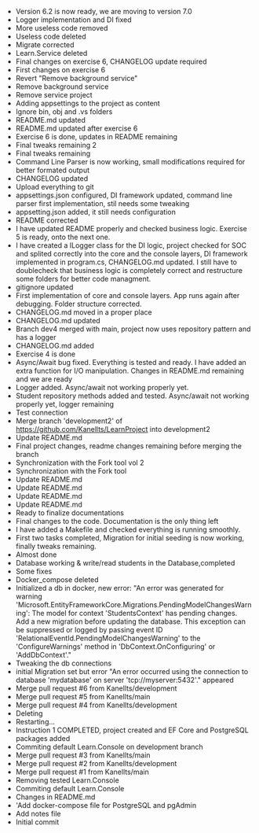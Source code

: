 - Version 6.2 is now ready, we are moving to version 7.0
- Logger implementation and DI fixed
- More useless code removed
- Useless code deleted
- Migrate corrected
- Learn.Service deleted
- Final changes on exercise 6, CHANGELOG update required
- First changes on exercise 6
- Revert "Remove background service"
- Remove background service
- Remove service project
- Adding appsettings to the project as content
- Ignore bin, obj and .vs folders
- README.md updated
- README.md updated after exercise 6
- Exercise 6 is done, updates in README remaining
- Final tweaks remaining 2
- Final tweaks remaining
- Command Line Parser is now working, small modifications required for better formated output
- CHANGELOG updated
- Upload everything to git
- appsettings.json configured, DI framework updated, command line parser first implementation, stil needs some tweaking
- appsetting.json added, it still needs configuration
- README corrected
- I have updated README properly and checked business logic. Exercise 5 is ready, onto the next one.
- I have created a ILogger class for the DI logic, project checked for SOC and splited correctly into the core and the console layers, DI framework implemented in program.cs, CHANGELOG.md updated. I still have to doublecheck that business logic is completely correct and restructure some folders for better code managment.
- gitignore updated
- First implementation of core and console layers. App runs again after debugging. Folder structure corrected.
- CHANGELOG.md moved in a proper place
- CHANGELOG.md updated
- Branch dev4 merged with main, project now uses repository pattern and has a logger
- CHANGELOG.md added
- Exercise 4 is done
- Async/Await bug fixed. Everything is tested and ready. I have added an extra function for I/O manipulation. Changes in README.md remaining and we are ready
- Logger added. Async/await not working properly yet.
- Student repository methods added and tested. Async/await not working properly yet, logger remaining
- Test connection
- Merge branch 'development2' of https://github.com/Kanellts/LearnProject into development2
- Update README.md
- Final project changes, readme changes remaining before merging the branch
- Synchronization with the Fork tool vol 2
- Synchronization with the Fork tool
- Update README.md
- Update README.md
- Update README.md
- Update README.md
- Ready to finalize documentations
- Final changes to the code. Documentation is the only thing left
- I have added a Makefile and checked everything is running smoothly.
- First two tasks completed, Migration for initial seeding is now working, finally tweaks remaining.
- Almost done
- Database working & write/read students in the Database,completed
- Some fixes
- Docker_compose deleted
- Initialized a db in docker, new error: "An error was generated for warning 'Microsoft.EntityFrameworkCore.Migrations.PendingModelChangesWarning': The model for context 'StudentsContext' has pending changes. Add a new migration before updating the database. This exception can be suppressed or logged by passing event ID 'RelationalEventId.PendingModelChangesWarning' to the 'ConfigureWarnings' method in 'DbContext.OnConfiguring' or 'AddDbContext'."
- Tweaking the db connections
- initial Migration set but error "An error occurred using the connection to database 'mydatabase' on server 'tcp://myserver:5432'." appeared
- Merge pull request #6 from Kanellts/development
- Merge pull request #5 from Kanellts/main
- Merge pull request #4 from Kanellts/development
- Deleting
- Restarting...
- Instruction 1 COMPLETED, project created and EF Core and PostgreSQL packages added
- Commiting default Learn.Console on development branch
- Merge pull request #3 from Kanellts/main
- Merge pull request #2 from Kanellts/development
- Merge pull request #1 from Kanellts/main
- Removing tested Learn.Console
- Commiting default Learn.Console
- Changes in README.md
- 'Add docker-compose file for PostgreSQL and pgAdmin
- Add notes file
- Initial commit
